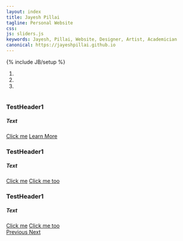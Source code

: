 ```yaml
---
layout: index
title: Jayesh Pillai
tagline: Personal Website
css: 
js: sliders.js
keywords: Jayesh, Pillai, Website, Designer, Artist, Academician
canonical: https://jayeshpillai.github.io
---
```


{% include JB/setup %}
<!-- Content Area Start -->
<div id="content">
      <!-- sliders -->
      <div id="sliders">
        <div class="full-width">
          <!-- light slider -->
          <div id="light-slider" class="carousel slide">
            <div id="carousel-area">
              <div id="carousel-slider" class="carousel slide" data-ride="carousel">
                <ol class="carousel-indicators">
                  <li data-target="#carousel-slider" data-slide-to="0" class="active"></li>
                  <li data-target="#carousel-slider" data-slide-to="1"></li>
                  <li data-target="#carousel-slider" data-slide-to="2"></li>
                </ol>
                <div class="carousel-inner" role="listbox">
                  <div class="carousel-item active">
                    <img src="{{ BASE_PATH }}/assets/images/slider/bg-1.jpg" alt="">
                    <div class="carousel-caption">
                      <h3 class="slide-title animated fadeInDown"><span class="text-primary">Test</span>Header1</h3>
                      <h5 class="slide-text animated fadeIn">Text</h5>
                      <a href="#features" class="btn btn-lg btn-default-filled animated fadeInUp">Click me</a>
                      <a href="https://github.com/heliumjk/heliumjk.github.io/" class="btn btn-lg btn-common animated fadeInUp">Learn More</a>
                    </div>
                  </div>
                  <div class="carousel-item">
                    <img src="{{ BASE_PATH }}/assets/images/slider/bg-2.jpg" alt="">
                    <div class="carousel-caption">
                      <h3 class="slide-title animated fadeInDown"><span class="text-primary">Test</span>Header1</h3>
                      <h5 class="slide-text animated fadeIn">Text</h5>
                      <a href="#features" class="btn btn-lg btn-default-filled animated fadeInUp">Click me</a>
                      <a href="https://github.com/heliumjk/heliumjk.github.io/" class="btn btn-lg btn-default-filled animated fadeInUp">Click me too</a>
                    </div>
                  </div>
                  <div class="carousel-item">
                    <img src="{{ BASE_PATH }}/assets/images/slider/bg-3.jpg" alt="">
                    <div class="carousel-caption">
                      <h3 class="slide-title animated fadeInDown"><span class="text-primary">Test</span>Header1</h3>
                      <h5 class="slide-text animated fadeIn">Text</h5>
                      <a href="#features" class="btn btn-lg btn-default-filled animated fadeInUp">Click me</a>
                      <a href="https://github.com/heliumjk/heliumjk.github.io/" class="btn btn-lg btn-common animated fadeInUp">Click me too</a>
                    </div>
                  </div>
                </div>
                <a class="carousel-control-prev" href="#carousel-slider" role="button" data-slide="prev">
                  <span class="carousel-control carousel-control-prev-icon" aria-hidden="true"></span>
                  <span class="sr-only">Previous</span>
                </a>
                <a class="carousel-control-next" href="#carousel-slider" role="button" data-slide="next">
                  <span class="carousel-control carousel-control-next-icon" aria-hidden="true"></span>
                  <span class="sr-only">Next</span>
                </a>
              </div>
            </div>
          </div>
        </div>
      </div>
      <!-- End sliders -->
<!-- Content area end -->
</div>
